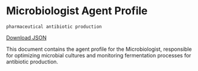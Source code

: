 # Microbiologist Agent Profile

`pharmaceutical antibiotic production`

[Download JSON](https://raw.githubusercontent.com/XMPro/Multi-Agent/main/src/agent_profiles/json/antibiotic_production_fermentation_microbiologist.json)

This document contains the agent profile for the Microbiologist, responsible for optimizing microbial cultures and monitoring fermentation processes for antibiotic production.
